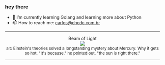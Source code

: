 ### hey there 

- :seedling: I’m currently learning Golang and learning more about Python
- :mailbox: How to reach me: carlos@chcdc.com.br


---


<!-- xkcd -->
<p align="center">Beam of Light</br><img src=https://imgs.xkcd.com/comics/beam_of_light.png></br><font size =2>alt: Einstein's theories solved a longstanding mystery about Mercury: Why it gets so hot. "It's because," he pointed out, "the sun is right there."</br></font></p></table></p> 


<!-- xkcd -->
---
